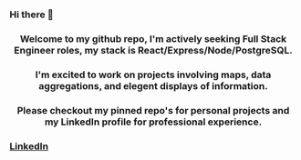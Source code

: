### Hi there 👋
<h3><p align="center">
Welcome to my github repo, I'm actively seeking Full Stack Engineer roles, my stack is React/Express/Node/PostgreSQL.
</p></h3>
<h3><p align="center">
I'm excited to work on projects involving maps, data aggregations, and elegent displays of information.
</p><h3>
<h3><p align="center">
Please checkout my pinned repo's for personal projects and my LinkedIn profile for professional experience.
</p><h3>
  
[LinkedIn](https://www.linkedin.com/in/erikgraciosa/)

<!--
**ErikGraciosa/ErikGraciosa** is a ✨ _special_ ✨ repository because its `README.md` (this file) appears on your GitHub profile.

Here are some ideas to get you started:

- 🔭 I’m currently working on ...
- 🌱 I’m currently learning ...
- 👯 I’m looking to collaborate on ...
- 🤔 I’m looking for help with ...
- 💬 Ask me about ...
- 📫 How to reach me: ...
- 😄 Pronouns: ...
- ⚡ Fun fact: ...
-->
